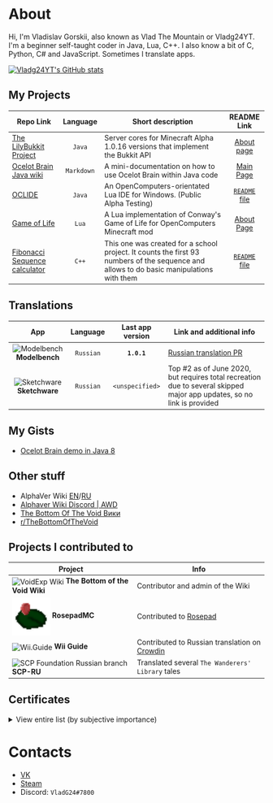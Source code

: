# About

Hi, I'm Vladislav Gorskii, also known as Vlad The Mountain or Vladg24YT. I'm a beginner self-taught coder in Java, Lua, C++. I also know a bit of C, Python, C# and JavaScript. Sometimes I translate apps.

[![Vladg24YT's GitHub stats](https://github-readme-stats.vercel.app/api?username=Vladg24YT&include_all_commits=true&show_icons=true&theme=gruvbox)](https://github.com/anuraghazra/github-readme-stats)

## My Projects

| Repo Link | Language | Short description | README Link |
| --- | :----: | --- | :---: |
| [The LilyBukkit Project](https://github.com/LilyBukkit) | `Java` | Server cores for Minecraft Alpha 1.0.16 versions that implement the Bukkit API | [About page](https://lilybukkit.github.io) |
| [Ocelot Brain Java wiki](https://github.com/Vladg24YT/Ocelot-Java-Wiki) | `Markdown` | A mini-documentation on how to use Ocelot Brain within Java code | [Main Page](https://vladg24yt.github.io/Ocelot-Java-Wiki/en/index) |
| [OCLIDE](https://github.com/OCLIDE-Modules) | `Java` | An OpenComputers-orientated Lua IDE for Windows. (Public Alpha Testing) | [`README` file](https://github.com/OCLIDE-Modules/OCLIDE/blob/master/README.md) |
| [Game of Life](https://github.com/Vladg24YT/Game-Of-Life) | `Lua` | A Lua implementation of Conway's Game of Life for OpenComputers Minecraft mod | [About Page](https://vladg24yt.github.io/Game-Of-Life) |
| [Fibonacci Sequence calculator](https://github.com/Vladg24YT/Fibonacci-Sequence-calculator) | `C++` | This one was created for a school project. It counts the first 93 numbers of the sequence and allows to do basic manipulations with them | [`README` file](https://github.com/Vladg24YT/Fibonacci-Sequence-calculator/blob/master/README.md) |

## Translations

| App | Language | Last app version | Link and additional info |
| :---: | :----: | :---: | --- |
| <img align="center" alt="Modelbench" src="https://raw.githubusercontent.com/Nimikita/Modelbench/master/options/windows/icons/icon.ico" width="50" height="50"><b>Modelbench</b> | `Russian` | **`1.0.1`** | [Russian translation PR](https://github.com/Nimikita/Modelbench/pull/1) |
| <img align="center" alt="Sketchware" src="https://raw.githubusercontent.com/sketchware/sketchware.github.io/master/img/logo.png" width="50" height="50"><b>Sketchware</b> | `Russian` | `<unspecified>` | Top #2 as of June 2020, but requires total recreation due to several skipped major app updates, so no link is provided |

## My Gists
* [Ocelot Brain demo in Java 8](https://gist.github.com/Vladg24YT/dcbb1ed68658122f21e8edcf32f0db6d)

## Other stuff
* AlphaVer Wiki [EN](https://alphaver.fandom.com)/[RU](https://alphaver.fandom.com/ru)
* [Alphaver Wiki Discord | AWD](https://discord.gg/negeU6qvBE)
* [The Bottom Of The Void Вики](http://voidexp.fandom.com/ru)
* [r/TheBottomOfTheVoid](https://www.reddit.com/r/TheBottomOfTheVoid/)

## Projects I contributed to
| Project | Info |
| ----- | ----- |
| <img align="center" alt="VoidExp Wiki" src="https://static.wikia.nocookie.net/voidexp/images/e/e6/Site-logo.png" width="75" height="75"> <b>The Bottom of the Void Wiki</b> | Contributor and admin of the Wiki |
| <img align="center" alt="Rosepad" src="https://github.com/RosepadMC/RosepadMC.github.io/raw/master/img/rosepad.png" width="75" height="75"> <b>RosepadMC</b> | Contributed to [Rosepad](https://github.com/RosepadMC/Rosepad) |
| <img align="center" alt="Wii.Guide" src="https://rc24.xyz/images/logo_small.png" width="75" height="75"> <b>Wii Guide</b> | Contributed to Russian translation on [Crowdin](https://crowdin.com/project/wii-guide) |
| <img align="center" alt="SCP Foundation Russian branch" src="https://scpfoundation.net/-/static/images/scp-logo.png" width="75" height="75"> <b>SCP-RU</b> | Translated several `The Wanderers' Library` tales |
## Certificates 

<details>
  <summary>View entire list (by subjective importance)</summary>  
  
  <h3>Diploma of the profession of a worker, the position of an employee</h3>
  <b>Computer operator</b> professional education program <br>
  <i>State Budgetary Professional Educational Institution of the City of Moscow «College of Hospitality and Management Industry No. 23», issued 24 April 2020</i>  <br>

  <h3>Certificate of Completion</h3>
  <b>Advanced (C1)</b> online course<br>
  <i>Englex online english language school, 2021</i><br>
  Mark: <b>B</b><br>

  <h3>Certificate of Completion</h3>
  <b>Java Tutorial</b> online course  <br>
  <i>Sololearn, issued 10 July 2017</i><br>

  <h3>Certificate of Completion</h3>
  <b>C++ Tutorial</b> online course  <br>
  <i>Sololearn, issued 22 June 2018</i><br>

  <h3>Certificate of Completion</h3>
  <b>JavaScript Tutorial</b> online course  <br>
  <i>Sololearn, issued 22 June 2018</i><br>
</details>  

# Contacts

- [VK](https://vk.com/vladg24yt)
- [Steam](https://steamcommunity.com/id/vladg24yt)
- Discord: `VladG24#7800`
